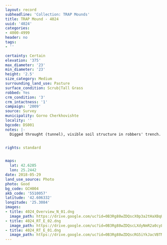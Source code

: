 ```yaml
---
layout: record
subheadline: 'Collection: TRAP Mounds'
title: TRAP Mound - 4024
uuid: '4024'
categories:
- 4000-4999
header: no
tags:
- ''

certainty: Certain
elevation: '375'
max_diameter: '23'
min_diameter: '23'
height: '2.5'
size_category: Medium
surrounding_land_use: Pasture
surface_condition: Scrub|Tall Grass
robbed: Yes
crm_condition: '3'
crm_intactness: '1'
campaign: '2009'
source: Survey
municipality: Gorno Cherkhovishte
locality: ''
bgcode: DS001
notes: |-
  Digged throught (tunnel), visible soil structure in robbers' trench.


rights: standard


maps:
  lat: 42.6285
  lon: 25.2442
date: 2018-05-29
land_use_source: Photo
photo: Good
bg_code: GCH004
akb_code: '5510057'
latitude: '42.606332'
longitude: '25.3084'
images:
- title: 4024_Overview_N_01.dng
  image_path: https://drive.google.com/uc?id=0B3Rg88wZDQscX0p3a2tHaXBqUXM
- title: 4024_RT_E_02.dng
  image_path: https://drive.google.com/uc?id=0B3Rg88wZDQscLXdyNmR2a0cyLVU
- title: 4024_RT_E_01.dng
  image_path: https://drive.google.com/uc?id=0B3Rg88wZDQscRG5iYkJacVBTMXc
---
```

